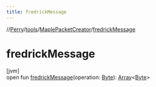 ```yaml
---
title: fredrickMessage
---
```

//[Perry](../../../index.html)/[tools](../index.html)/[MaplePacketCreator](index.html)/[fredrickMessage](fredrick-message.html)



# fredrickMessage



[jvm]\
open fun [fredrickMessage](fredrick-message.html)(operation: [Byte](https://kotlinlang.org/api/latest/jvm/stdlib/kotlin/-byte/index.html)): [Array](https://kotlinlang.org/api/latest/jvm/stdlib/kotlin/-array/index.html)&lt;[Byte](https://kotlinlang.org/api/latest/jvm/stdlib/kotlin/-byte/index.html)&gt;




